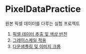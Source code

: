# PixelDataPractice
원본 픽셀 데이터를 다루는 실험 프로젝트

1. [픽셀 데이터 추출 및 색상 반전](https://rongios.tistory.com/9)
2. [그레이스케일 적용](https://rongios.tistory.com/10)
3. [다운샘플링 및 이미지 크롭](https://rongios.tistory.com/11)
